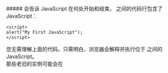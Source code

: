 #####<script> 标签
如需在 HTML 页面中插入 JavaScript，请使用 <script> 标签。        
<script> 和 </script> 会告诉 JavaScript 在何处开始和结束。            
<script> 和 </script> 之间的代码行包含了 JavaScript：     

	<script>
	alert("My First JavaScript");
	</script>

您无需理解上面的代码。只需明白，浏览器会解释并执行位于 <script> 和 </script> 之间的 JavaScript。    
那些老旧的实例可能会在 <script> 标签中使用 type="text/javascript"。现在已经不必这样做了。JavaScript 是所有现代浏览器以及 HTML5 中的默认脚本语言。            

#####<body> 中的 JavaScript
在本例中，JavaScript 会在页面加载时向 HTML 的 <body> 写文本：

	<!DOCTYPE html>
	<html>
	<body>
	.
	.
	<script>
	document.write("<h1>This is a heading</h1>");
	document.write("<p>This is a paragraph</p>");
	</script>
	.
	.
	</body>
	</html>

#####JavaScript 函数和事件
上面例子中的 JavaScript 语句，会在页面加载时执行。     
通常，我们需要在某个事件发生时执行代码，比如当用户点击按钮时。     
如果我们把 JavaScript 代码放入函数中，就可以在事件发生时调用该函数。     

#####<head> 中的 JavaScript 函数
在本例中，我们把一个 JavaScript 函数放置到 HTML 页面的 <head> 部分。
该函数会在点击按钮时被调用：

	<!DOCTYPE html>
	<html>
	
	<head>
	<script>
	function myFunction()
	{
	document.getElementById("demo").innerHTML="My First JavaScript Function";
	}
	</script>
	</head>
	
	<body>
	
	<h1>My Web Page</h1>
	
	<p id="demo">A Paragraph</p>
	
	<button type="button" onclick="myFunction()">Try it</button>
	
	</body>
	</html>

#####<body> 中的 JavaScript 函数
在本例中，我们把一个 JavaScript 函数放置到 HTML 页面的 <body> 部分。    
该函数会在点击按钮时被调用：   

	<!DOCTYPE html>
	<html>
	<body>
	
	<h1>My Web Page</h1>
	
	<p id="demo">A Paragraph</p>
	
	<button type="button" onclick="myFunction()">Try it</button>
	
	<script>
	function myFunction()
	{
	document.getElementById("demo").innerHTML="My First JavaScript Function";
	}
	</script>
	
	</body>
	</html>

提示：我们把 JavaScript 放到了页面代码的底部，这样就可以确保在 <p> 元素创建之后再执行脚本。

#####外部的 JavaScript
也可以把脚本保存到外部文件中。外部文件通常包含被多个网页使用的代码。           
外部 JavaScript 文件的文件扩展名是 .js。      
如需使用外部文件，请在 <script> 标签的 "src" 属性中设置该 .js 文件：    

	<!DOCTYPE html>
	<html>
	<body>
	<script src="myScript.js"></script>
	</body>
	</html>

在 <head> 或 <body> 中引用脚本文件都是可以的。实际运行效果与您在 <script> 标签中编写脚本完全一致。
提示：外部脚本不能包含 <script> 标签。

